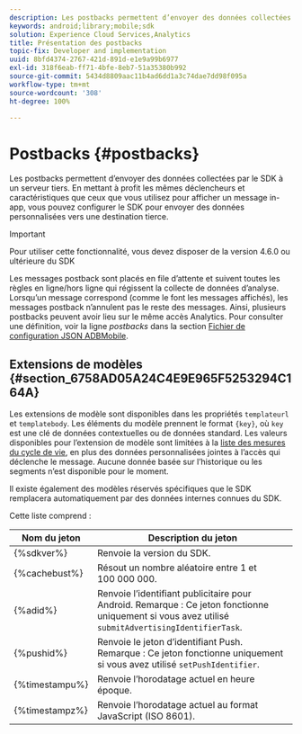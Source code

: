 ```yaml
---
description: Les postbacks permettent d’envoyer des données collectées par le SDK à un serveur tiers. En mettant à profit les mêmes déclencheurs et caractéristiques que ceux que vous utilisez pour afficher un message in-app, vous pouvez configurer le SDK pour envoyer des données personnalisées vers une destination tierce.
keywords: android;library;mobile;sdk
solution: Experience Cloud Services,Analytics
title: Présentation des postbacks
topic-fix: Developer and implementation
uuid: 8bfd4374-2767-421d-891d-e1e9a99b6977
exl-id: 318f6eab-ff71-4bfe-8eb7-51a35380b992
source-git-commit: 5434d8809aac11b4ad6dd1a3c74dae7dd98f095a
workflow-type: tm+mt
source-wordcount: '308'
ht-degree: 100%

---
```


# Postbacks {#postbacks}

Les postbacks permettent d’envoyer des données collectées par le SDK à un serveur tiers. En mettant à profit les mêmes déclencheurs et caractéristiques que ceux que vous utilisez pour afficher un message in-app, vous pouvez configurer le SDK pour envoyer des données personnalisées vers une destination tierce.

>[!IMPORTANT]
>
>Pour utiliser cette fonctionnalité, vous devez disposer de la version 4.6.0 ou ultérieure du SDK

Les messages postback sont placés en file d’attente et suivent toutes les règles en ligne/hors ligne qui régissent la collecte de données d’analyse. Lorsqu’un message correspond (comme le font les messages affichés), les messages postback n’annulent pas le reste des messages. Ainsi, plusieurs postbacks peuvent avoir lieu sur le même accès Analytics. Pour consulter une définition, voir la ligne *postbacks* dans la section  [Fichier de configuration JSON ADBMobile](/help/android/configuration/json-config/json-config.md).

## Extensions de modèles {#section_6758AD05A24C4E9E965F5253294C164A}

Les extensions de modèle sont disponibles dans les propriétés `templateurl` et `templatebody`. Les éléments du modèle prennent le format `{key}`, où `key` est une clé de données contextuelles ou de données standard. Les valeurs disponibles pour l’extension de modèle sont limitées à la [liste des mesures du cycle de vie](/help/android/metrics.md), en plus des données personnalisées jointes à l’accès qui déclenche le message. Aucune donnée basée sur l’historique ou les segments n’est disponible pour le moment.

Il existe également des modèles réservés spécifiques que le SDK remplacera automatiquement par des données internes connues du SDK.

Cette liste comprend :

| Nom du jeton | Description du jeton |
|--- |--- |
| {%sdkver%} | Renvoie la version du SDK. |
| {%cachebust%} | Résout un nombre aléatoire entre 1 et 100 000 000. |
| {%adid%} | Renvoie l’identifiant publicitaire pour Android. Remarque : Ce jeton fonctionne uniquement si vous avez utilisé `submitAdvertisingIdentifierTask`. |
| {%pushid%} | Renvoie le jeton d’identifiant Push. Remarque : Ce jeton fonctionne uniquement si vous avez utilisé `setPushIdentifier`. |
| {%timestampu%} | Renvoie l’horodatage actuel en heure époque. |
| {%timestampz%} | Renvoie l’horodatage actuel au format JavaScript (ISO 8601). |
